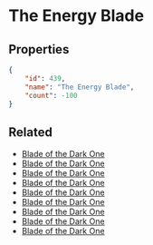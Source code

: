 # The Energy Blade

<no description available>

## Properties

```json
{
    "id": 439,
    "name": "The Energy Blade",
    "count": -100
}
```

## Related

- [Blade of the Dark One](../items/13851-blade-of-the-dark-one.md)
- [Blade of the Dark One](../items/13852-blade-of-the-dark-one.md)
- [Blade of the Dark One](../items/13853-blade-of-the-dark-one.md)
- [Blade of the Dark One](../items/13854-blade-of-the-dark-one.md)
- [Blade of the Dark One](../items/13855-blade-of-the-dark-one.md)
- [Blade of the Dark One](../items/13856-blade-of-the-dark-one.md)
- [Blade of the Dark One](../items/13857-blade-of-the-dark-one.md)
- [Blade of the Dark One](../items/13858-blade-of-the-dark-one.md)
- [Blade of the Dark One](../items/13859-blade-of-the-dark-one.md)

